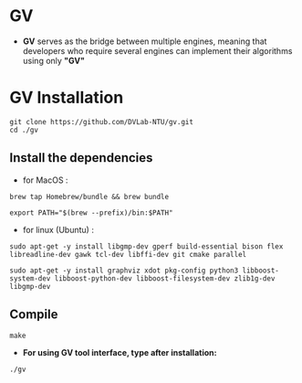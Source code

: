 # GV
- **GV** serves as the bridge between multiple engines, meaning that developers who require several engines can implement their algorithms using only **"GV"**

# GV Installation
```bash=
git clone https://github.com/DVLab-NTU/gv.git
cd ./gv
```

## Install the dependencies
- for MacOS :
```bash=
brew tap Homebrew/bundle && brew bundle

export PATH="$(brew --prefix)/bin:$PATH"
```
- for linux (Ubuntu) :
```bash=
sudo apt-get -y install libgmp-dev gperf build-essential bison flex libreadline-dev gawk tcl-dev libffi-dev git cmake parallel

sudo apt-get -y install graphviz xdot pkg-config python3 libboost-system-dev libboost-python-dev libboost-filesystem-dev zlib1g-dev libgmp-dev
```

## Compile
```bash=
make
```

- **For using GV tool interface, type after installation:**
```bash=
./gv
```

